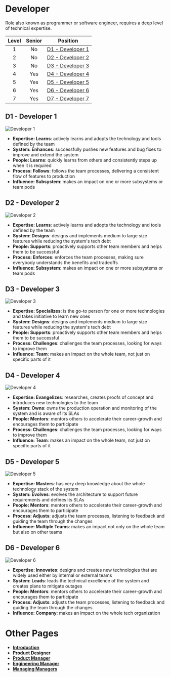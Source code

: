 # Developer

Role also known as programmer or software engineer, requires a deep level of technical expertise.

| Level | Senior |               Position                |
| :---: | :----: | :-----------------------------------: |
|   1   |   No   | [D1 - Developer 1](#d1---developer-1) |
|   2   |   No   | [D2 - Developer 2](#d2---developer-2) |
|   3   |   No   | [D3 - Developer 3](#d3---developer-3) |
|   4   |  Yes   | [D4 - Developer 4](#d4---developer-4) |
|   5   |  Yes   | [D5 - Developer 5](#d5---developer-5) |
|   6   |  Yes   | [D6 - Developer 6](#d6---developer-6) |
|   7   |  Yes   | [D7 - Developer 7](#d7---developer-7) |

## D1 - Developer 1

<picture>
  <!-- <source media="(prefers-color-scheme: dark)" srcset="charts/developer-1-dark.png">
  <source media="(prefers-color-scheme: light)" srcset="charts/developer-1.png"> -->
  <img alt="Developer 1" src="charts/developer-1.png">
</picture>

- **Expertise: Learns**: actively learns and adopts the technology and tools defined by the team
- **System: Enhances**: successfully pushes new features and bug fixes to improve and extend the system
- **People: Learns**: quickly learns from others and consistently steps up when it is required
- **Process: Follows**: follows the team processes, delivering a consistent flow of features to production
- **Influence: Subsystem**: makes an impact on one or more subsystems or team pods

## D2 - Developer 2

<picture>
  <source media="(prefers-color-scheme: dark)" srcset="charts/developer-2-dark.png">
  <source media="(prefers-color-scheme: light)" srcset="charts/developer-2.png">
  <img alt="Developer 2" src="charts/developer-2.png">
</picture>

- **Expertise: Learns**: actively learns and adopts the technology and tools defined by the team
- **System: Designs**: designs and implements medium to large size features while reducing the system's tech debt
- **People: Supports**: proactively supports other team members and helps them to be successful
- **Process: Enforces**: enforces the team processes, making sure everybody understands the benefits and tradeoffs
- **Influence: Subsystem**: makes an impact on one or more subsystems or team pods

## D3 - Developer 3

<picture>
  <!-- <source media="(prefers-color-scheme: dark)" srcset="charts/developer-3-dark.png">
  <source media="(prefers-color-scheme: light)" srcset="charts/developer-3.png"> -->
  <img alt="Developer 3" src="charts/developer-3.png">
</picture>

- **Expertise: Specializes**: is the go-to person for one or more technologies and takes initiative to learn new ones
- **System: Designs**: designs and implements medium to large size features while reducing the system's tech debt
- **People: Supports**: proactively supports other team members and helps them to be successful
- **Process: Challenges**: challenges the team processes, looking for ways to improve them
- **Influence: Team**: makes an impact on the whole team, not just on specific parts of it

## D4 - Developer 4

<picture>
  <!-- <source media="(prefers-color-scheme: dark)" srcset="charts/developer-4-dark.png">
  <source media="(prefers-color-scheme: light)" srcset="charts/developer-4.png"> -->
  <img alt="Developer 4" src="charts/developer-4.png">
</picture>

- **Expertise: Evangelizes**: researches, creates proofs of concept and introduces new technologies to the team
- **System: Owns**: owns the production operation and monitoring of the system and is aware of its SLAs
- **People: Mentors**: mentors others to accelerate their career-growth and encourages them to participate
- **Process: Challenges**: challenges the team processes, looking for ways to improve them
- **Influence: Team**: makes an impact on the whole team, not just on specific parts of it

## D5 - Developer 5

<picture>
  <!-- <source media="(prefers-color-scheme: dark)" srcset="charts/developer-5-dark.png">
  <source media="(prefers-color-scheme: light)" srcset="charts/developer-5.png"> -->
  <img alt="Developer 5" src="charts/developer-5.png">
</picture>

- **Expertise: Masters**: has very deep knowledge about the whole technology stack of the system
- **System: Evolves**: evolves the architecture to support future requirements and defines its SLAs
- **People: Mentors**: mentors others to accelerate their career-growth and encourages them to participate
- **Process: Adjusts**: adjusts the team processes, listening to feedback and guiding the team through the changes
- **Influence: Multiple Teams**: makes an impact not only on the whole team but also on other teams

## D6 - Developer 6

<picture>
  <!-- <source media="(prefers-color-scheme: dark)" srcset="charts/developer-6-dark.png">
  <source media="(prefers-color-scheme: light)" srcset="charts/developer-6.png"> -->
  <img alt="Developer 6" src="charts/developer-6.png">
</picture>

- **Expertise: Innovates**: designs and creates new technologies that are widely used either by internal or external teams
- **System: Leads**: leads the technical excellence of the system and creates plans to mitigate outages
- **People: Mentors**: mentors others to accelerate their career-growth and encourages them to participate
- **Process: Adjusts**: adjusts the team processes, listening to feedback and guiding the team through the changes
- **Influence: Company**: makes an impact on the whole tech organization

# Other Pages

- [**Introduction**](README.md)
- [**Product Designer**](ProductDesigner.md)
- [**Product Manager**](ProductManager.md)
- [**Engineering Manager**](EngineeringManager.md)
- [**Managing Managers**](Managing-Managers.md)
